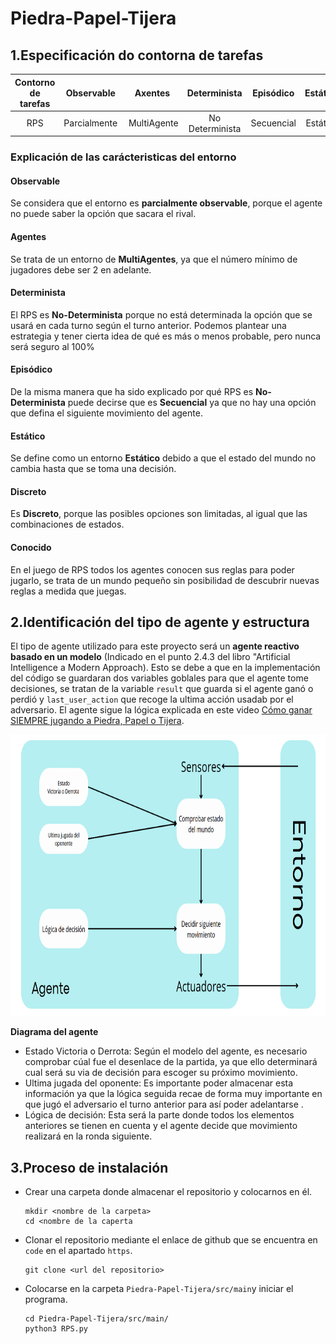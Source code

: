 # Piedra-Papel-Tijera
## 1.Especificación do contorna de tarefas
Contorno de tarefas | Observable| Axentes | Determinista | Episódico | Estático | Discreto | Coñecido
:---: | :---: | :---: | :---: | :---: | :---: | :---: | :---: |
 RPS | Parcialmente | MultiAgente | No Determinista | Secuencial | Estático |  Discreto |  Coñecido |
 ### Explicación de las carácteristicas del entorno
 #### **Observable**
 Se considera que el entorno es **parcialmente observable**, porque el agente no puede saber la opción que sacara el rival.
 #### **Agentes**
 Se trata de un entorno de **MultiAgentes**, ya que el número mínimo de jugadores debe ser 2 en adelante.
 #### **Determinista**
 El RPS es **No-Determinista** porque no está determinada la opción que se usará en cada turno según el turno anterior. Podemos plantear una estrategia y tener cierta idea de qué es más o menos probable, pero nunca será seguro al 100%
 #### **Episódico**
 De la misma manera que ha sido explicado por qué RPS es **No-Determinista** puede decirse que es **Secuencial** ya que no hay una opción que defina el siguiente movimiento del agente. 
 #### **Estático**
 Se define como un entorno **Estático** debido a que el estado del mundo no cambia hasta que se toma una decisión.
 #### **Discreto**
 Es **Discreto**, porque las posibles opciones son limitadas, al igual que las combinaciones de estados.
 #### **Conocido** 
 En el juego de RPS todos los agentes conocen sus reglas para poder jugarlo, se trata de un mundo pequeño sin posibilidad de descubrir nuevas reglas a medida que juegas.

 ## 2.Identificación del tipo de agente y estructura
 El tipo de agente utilizado para este proyecto será un **agente reactivo basado en un modelo** (Indicado en el punto 2.4.3 del libro "Artificial Intelligence a Modern Approach). Esto se debe a que en la implementación del código se guardaran dos variables goblales para que el agente tome decisiones, se tratan de la variable `result` que guarda si el agente ganó o perdió y `last_user_action` que recoge la ultima acción usadab por el adversario. El agente sigue la lógica explicada en este video [Cómo ganar SIEMPRE jugando a Piedra, Papel o Tijera](https://www.youtube.com/watch?v=i0_Y0ll6Z08). 

<img src="./img/modelo_agente.png" width="900" height="450"/> 

 **Diagrama del agente**

 * Estado Victoria o Derrota: Según el modelo del agente, es necesario comprobar cúal fue el desenlace de la partida, ya que ello determinará cual será su via de decisión para escoger su próximo movimiento.
 * Ultima jugada del oponente: Es importante poder almacenar esta información ya que la lógica seguida recae de forma muy importante en que jugó el adversario el turno anterior para así poder adelantarse .
 * Lógica de decisión: Esta será la parte donde todos los elementos anteriores se tienen en cuenta y el agente decide que movimiento realizará en la ronda siguiente.

## 3.Proceso de instalación
 * Crear una carpeta donde almacenar el repositorio y colocarnos en él.
   ```
   mkdir <nombre de la carpeta>
   cd <nombre de la caperta
   ```
 * Clonar el repositorio mediante el enlace de github que se encuentra en `code` en el apartado `https`.
   ```
   git clone <url del repositorio>
   ```
 * Colocarse en la carpeta `Piedra-Papel-Tijera/src/main`y iniciar el programa.
   ```
   cd Piedra-Papel-Tijera/src/main/
   python3 RPS.py
   ```
   
    
 

